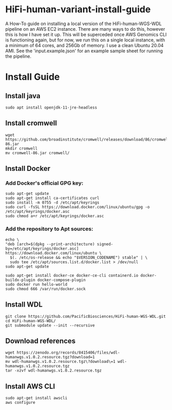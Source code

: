 # HiFi-human-variant-install-guide
A How-To guide on installing a local version of the HiFi-human-WGS-WDL pipeline on an AWS EC2 instance. There are many ways to do this, however this is how I have set it up. This will be superceded once AWS Genomics CLI is functioning again, but for now, we run this on a single local instance, with a minimum of 64 cores, and 256Gb of memory. I use a clean Ubuntu 20.04 AMI. See the 'input.example.json' for an example sample sheet for running the pipeline.

# Install Guide

## Install java
	sudo apt install openjdk-11-jre-headless

## Install cromwell
	wget https://github.com/broadinstitute/cromwell/releases/download/86/cromwell-86.jar
	mkdir cromwell
	mv cromwell-86.jar cromwell/
	
## Install Docker
### Add Docker's official GPG key:
	sudo apt-get update
	sudo apt-get install ca-certificates curl
	sudo install -m 0755 -d /etc/apt/keyrings
	sudo curl -fsSL https://download.docker.com/linux/ubuntu/gpg -o /etc/apt/keyrings/docker.asc
	sudo chmod a+r /etc/apt/keyrings/docker.asc

### Add the repository to Apt sources:
	echo \
	"deb [arch=$(dpkg --print-architecture) signed-by=/etc/apt/keyrings/docker.asc] https://download.docker.com/linux/ubuntu \
 	  $(. /etc/os-release && echo "$VERSION_CODENAME") stable" | \
	  sudo tee /etc/apt/sources.list.d/docker.list > /dev/null
	sudo apt-get update

	sudo apt-get install docker-ce docker-ce-cli containerd.io docker-buildx-plugin docker-compose-plugin
	sudo docker run hello-world
	sudo chmod 666 /var/run/docker.sock

## Install WDL
	git clone https://github.com/PacificBiosciences/HiFi-human-WGS-WDL.git
	cd HiFi-human-WGS-WDL/
	git submodule update --init --recursive

## Download references
	wget https://zenodo.org/records/8415406/files/wdl-humanwgs.v1.0.2.resource.tgz?download=1
	mv wdl-humanwgs.v1.0.2.resource.tgz\?download\=1 wdl-humanwgs.v1.0.2.resource.tgz
	tar -xzvf wdl-humanwgs.v1.0.2.resource.tgz

## Install AWS CLI
	sudo apt-get install awscli
	aws configure
